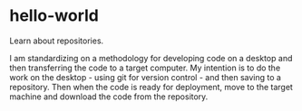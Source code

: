 # hello-world
Learn about repositories.

I am standardizing on a methodology for developing code on a desktop and then transferring the code to a target computer.  My intention is to do the work on the desktop - using git for version control - and then saving to a repository.  Then when the code is ready for deployment, move to the target machine and download the code from the repository.
